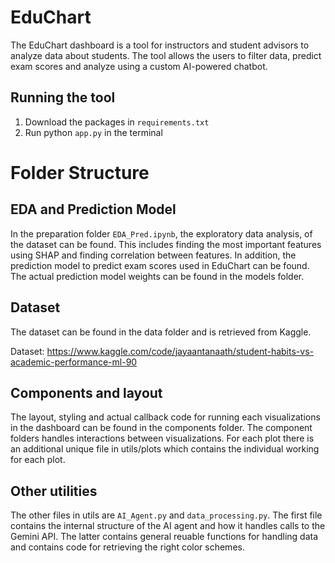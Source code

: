 # EduChart

The EduChart dashboard is a tool for instructors and student advisors to analyze data about students.
The tool allows the users to filter data, predict exam scores and analyze using a custom AI-powered chatbot.

## Running the tool

1. Download the packages in `requirements.txt`
2. Run python `app.py` in the terminal

# Folder Structure

## EDA and Prediction Model

In the preparation folder `EDA_Pred.ipynb`, the exploratory data analysis, of the dataset can be found.
This includes finding the most important features using SHAP and finding correlation between features.
In addition, the prediction model to predict exam scores used in EduChart can be found. The actual prediction model weights can be found in the models folder.

## Dataset

The dataset can be found in the data folder and is retrieved from Kaggle.

Dataset: https://www.kaggle.com/code/jayaantanaath/student-habits-vs-academic-performance-ml-90

## Components and layout

The layout, styling and actual callback code for running each visualizations in the dashboard can be found in the components folder.
The component folders handles interactions between visualizations.
For each plot there is an additional unique file in utils/plots which contains the individual working for each plot.

## Other utilities

The other files in utils are `AI_Agent.py` and `data_processing.py`.
The first file contains the internal structure of the AI agent and how it handles calls to the Gemini API. The latter contains general reuable functions for handling data and contains code for retrieving the right color schemes.
